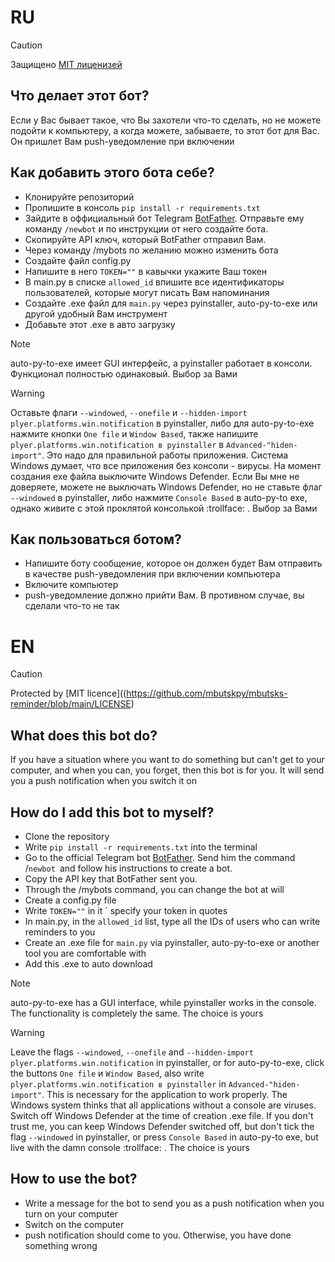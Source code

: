 # RU
> [!CAUTION]
> Защищено [MIT лиценизей](https://github.com/mbutskpy/mbutsks-reminder/blob/main/LICENSE)

## Что делает этот бот?
Если у Вас бывает такое, что Вы захотели что-то сделать, но не можете подойти к компьютеру, а когда можете, забываете, то этот бот для Вас.
Он пришлет Вам push-уведомление при включении

## Как добавить этого бота себе?
* Клонируйте репозиторий
* Пропишите в консоль `pip install -r requirements.txt`
* Зайдите в оффициальный бот Telegram [BotFather](https://t.me/BotFather). Отправьте ему команду `/newbot` и по инструкции от него создайте бота.
* Скопируйте API ключ, который BotFather отправил Вам.
* Через команду /mybots по желанию можно изменить бота
* Создайте файл config.py
* Напишите в него `TOKEN=""` в кавычки укажите Ваш токен
* В main.py в списке `allowed_id` впишите все идентификаторы пользователей, которые могут писать Вам напоминания
* Создайте .exe файл для `main.py` через pyinstaller, auto-py-to-exe или другой удобный Вам инструмент
* Добавьте этот .exe в авто загрузку
> [!NOTE]
> auto-py-to-exe имеет GUI интерфейс, а pyinstaller работает в консоли. Функционал полностью одинаковый. Выбор за Вами

> [!WARNING]
> Оставьте флаги `--windowed`, `--onefile` и `--hidden-import plyer.platforms.win.notification` в pyinstaller, либо для auto-py-to-exe нажмите кнопки `One file` и `Window Based`, также напишите `plyer.platforms.win.notification в pyinstaller` в `Advanced-"hiden-import"`. Это надо для правильной работы приложения. 
> Система Windows думает, что все приложения без консоли - вирусы. На момент создания exe файла выключите Windows Defender. Если Вы мне не доверяете, можете не выключать Windows Defender, но не ставьте флаг `--windowed` в pyinstaller, либо нажмите `Console Based` в auto-py-to exe, однако живите с этой проклятой консолькой :trollface: . Выбор за Вами

## Как пользоваться ботом?
* Напишите боту сообщение, которое он должен будет Вам отправить в качестве push-уведомления при включении компьютера
* Включите компьютер
* push-уведомление должно прийти Вам. В противном случае, вы сделали что-то не так



# EN
> [!CAUTION]
> Protected by [MIT licence]((https://github.com/mbutskpy/mbutsks-reminder/blob/main/LICENSE)

## What does this bot do?
If you have a situation where you want to do something but can't get to your computer, and when you can, you forget, then this bot is for you.
It will send you a push notification when you switch it on

## How do I add this bot to myself?
* Clone the repository
* Write `pip install -r requirements.txt` into the terminal
* Go to the official Telegram bot [BotFather](https://t.me/BotFather). Send him the command /`newbot `and follow his instructions to create a bot.
* Copy the API key that BotFather sent you.
* Through the /mybots command, you can change the bot at will
* Create a config.py file
* Write `TOKEN=""` in it ` specify your token in quotes
* In main.py, in the `allowed_id` list, type all the IDs of users who can write reminders to you
* Create an .exe file for `main.py` via pyinstaller, auto-py-to-exe or another tool you are comfortable with
* Add this .exe to auto download
> [!NOTE]
> auto-py-to-exe has a GUI interface, while pyinstaller works in the console. The functionality is completely the same. The choice is yours

> [!WARNING]
> Leave the flags `--windowed`, `--onefile` and `--hidden-import plyer.platforms.win.notification` in pyinstaller, or for auto-py-to-exe, click the buttons `One file` и `Window Based`, also write `plyer.platforms.win.notification в pyinstaller` in `Advanced-"hiden-import"`. This is necessary for the application to work properly.
> The Windows system thinks that all applications without a console are viruses. Switch off Windows Defender at the time of creation .exe file. If you don't trust me, you can keep Windows Defender switched off, but don't tick the flag `--windowed` in pyinstaller, or press `Console Based` in auto-py-to exe, but live with the damn console :trollface: . The choice is yours

## How to use the bot?
* Write a message for the bot to send you as a push notification when you turn on your computer
* Switch on the computer
* push notification should come to you. Otherwise, you have done something wrong
